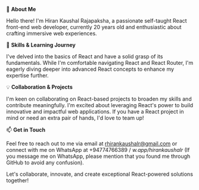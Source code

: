 👋 **About Me**

  Hello there! I'm Hiran Kaushal Rajapaksha, a passionate self-taught React front-end web developer, currently 20 years old and enthusiastic about crafting immersive web experiences.


🚀 **Skills & Learning Journey**

  I've delved into the basics of React and have a solid grasp of its fundamentals. While I'm comfortable navigating React and React Router, I'm eagerly diving deeper into advanced React concepts to enhance my expertise further.


💡 **Collaboration & Projects**

  I'm keen on collaborating on React-based projects to broaden my skills and contribute meaningfully. I'm excited about leveraging React's power to build innovative and impactful web applications. If you have a React project in mind or need an extra pair of hands, I'd love to team up!


📫 **Get in Touch**

  Feel free to reach out to me via email at rhirankaushalr@gmail.com or connect with me on WhatsApp at +94774766389 / *w.app/hirankaushalr* (If you message me on WhatsApp, please mention that you found me through GitHub to avoid any confusion).

Let's collaborate, innovate, and create exceptional React-powered solutions together!
